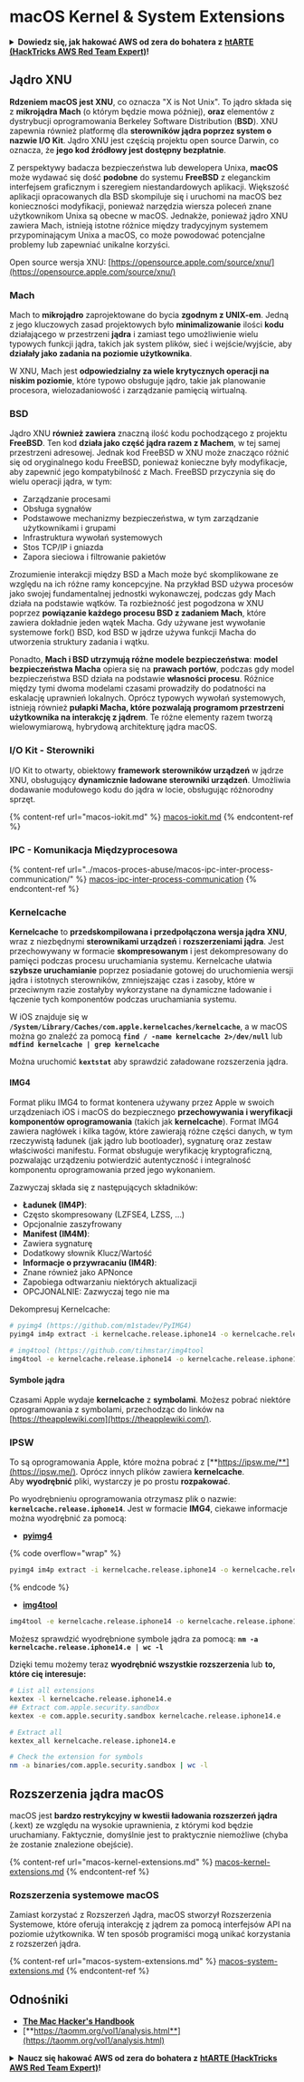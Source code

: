 # macOS Kernel & System Extensions

<details>

<summary><strong>Dowiedz się, jak hakować AWS od zera do bohatera z</strong> <a href="https://training.hacktricks.xyz/courses/arte"><strong>htARTE (HackTricks AWS Red Team Expert)</strong></a><strong>!</strong></summary>

Inne sposoby wsparcia HackTricks:

* Jeśli chcesz zobaczyć swoją **firmę reklamowaną w HackTricks** lub **pobrać HackTricks w formacie PDF**, sprawdź [**PLANY SUBSKRYPCYJNE**](https://github.com/sponsors/carlospolop)!
* Zdobądź [**oficjalne gadżety PEASS & HackTricks**](https://peass.creator-spring.com)
* Odkryj [**Rodzinę PEASS**](https://opensea.io/collection/the-peass-family), naszą kolekcję ekskluzywnych [**NFT**](https://opensea.io/collection/the-peass-family)
* **Dołącz do** 💬 [**grupy Discord**](https://discord.gg/hRep4RUj7f) lub [**grupy telegramowej**](https://t.me/peass) albo **śledź** nas na **Twitterze** 🐦 [**@carlospolopm**](https://twitter.com/hacktricks\_live)**.**
* **Podziel się swoimi sztuczkami hakerskimi, przesyłając PR-y do** [**HackTricks**](https://github.com/carlospolop/hacktricks) i [**HackTricks Cloud**](https://github.com/carlospolop/hacktricks-cloud) na GitHubie.

</details>

## Jądro XNU

**Rdzeniem macOS jest XNU**, co oznacza "X is Not Unix". To jądro składa się z **mikrojądra Mach** (o którym będzie mowa później), **oraz** elementów z dystrybucji oprogramowania Berkeley Software Distribution (**BSD**). XNU zapewnia również platformę dla **sterowników jądra poprzez system o nazwie I/O Kit**. Jądro XNU jest częścią projektu open source Darwin, co oznacza, że **jego kod źródłowy jest dostępny bezpłatnie**.

Z perspektywy badacza bezpieczeństwa lub dewelopera Unixa, **macOS** może wydawać się dość **podobne** do systemu **FreeBSD** z eleganckim interfejsem graficznym i szeregiem niestandardowych aplikacji. Większość aplikacji opracowanych dla BSD skompiluje się i uruchomi na macOS bez konieczności modyfikacji, ponieważ narzędzia wiersza poleceń znane użytkownikom Unixa są obecne w macOS. Jednakże, ponieważ jądro XNU zawiera Mach, istnieją istotne różnice między tradycyjnym systemem przypominającym Unixa a macOS, co może powodować potencjalne problemy lub zapewniać unikalne korzyści.

Open source wersja XNU: [https://opensource.apple.com/source/xnu/](https://opensource.apple.com/source/xnu/)

### Mach

Mach to **mikrojądro** zaprojektowane do bycia **zgodnym z UNIX-em**. Jedną z jego kluczowych zasad projektowych było **minimalizowanie** ilości **kodu** działającego w przestrzeni **jądra** i zamiast tego umożliwienie wielu typowych funkcji jądra, takich jak system plików, sieć i wejście/wyjście, aby **działały jako zadania na poziomie użytkownika**.

W XNU, Mach jest **odpowiedzialny za wiele krytycznych operacji na niskim poziomie**, które typowo obsługuje jądro, takie jak planowanie procesora, wielozadaniowość i zarządzanie pamięcią wirtualną.

### BSD

Jądro XNU **również zawiera** znaczną ilość kodu pochodzącego z projektu **FreeBSD**. Ten kod **działa jako część jądra razem z Machem**, w tej samej przestrzeni adresowej. Jednak kod FreeBSD w XNU może znacząco różnić się od oryginalnego kodu FreeBSD, ponieważ konieczne były modyfikacje, aby zapewnić jego kompatybilność z Mach. FreeBSD przyczynia się do wielu operacji jądra, w tym:

* Zarządzanie procesami
* Obsługa sygnałów
* Podstawowe mechanizmy bezpieczeństwa, w tym zarządzanie użytkownikami i grupami
* Infrastruktura wywołań systemowych
* Stos TCP/IP i gniazda
* Zapora sieciowa i filtrowanie pakietów

Zrozumienie interakcji między BSD a Mach może być skomplikowane ze względu na ich różne ramy koncepcyjne. Na przykład BSD używa procesów jako swojej fundamentalnej jednostki wykonawczej, podczas gdy Mach działa na podstawie wątków. Ta rozbieżność jest pogodzona w XNU poprzez **powiązanie każdego procesu BSD z zadaniem Mach**, które zawiera dokładnie jeden wątek Macha. Gdy używane jest wywołanie systemowe fork() BSD, kod BSD w jądrze używa funkcji Macha do utworzenia struktury zadania i wątku.

Ponadto, **Mach i BSD utrzymują różne modele bezpieczeństwa**: **model bezpieczeństwa Macha** opiera się na **prawach portów**, podczas gdy model bezpieczeństwa BSD działa na podstawie **własności procesu**. Różnice między tymi dwoma modelami czasami prowadziły do podatności na eskalację uprawnień lokalnych. Oprócz typowych wywołań systemowych, istnieją również **pułapki Macha, które pozwalają programom przestrzeni użytkownika na interakcję z jądrem**. Te różne elementy razem tworzą wielowymiarową, hybrydową architekturę jądra macOS.

### I/O Kit - Sterowniki

I/O Kit to otwarty, obiektowy **framework sterowników urządzeń** w jądrze XNU, obsługujący **dynamicznie ładowane sterowniki urządzeń**. Umożliwia dodawanie modułowego kodu do jądra w locie, obsługując różnorodny sprzęt.

{% content-ref url="macos-iokit.md" %}
[macos-iokit.md](macos-iokit.md)
{% endcontent-ref %}

### IPC - Komunikacja Międzyprocesowa

{% content-ref url="../macos-proces-abuse/macos-ipc-inter-process-communication/" %}
[macos-ipc-inter-process-communication](../macos-proces-abuse/macos-ipc-inter-process-communication/)
{% endcontent-ref %}

### Kernelcache

**Kernelcache** to **przedskompilowana i przedpołączona wersja jądra XNU**, wraz z niezbędnymi **sterownikami urządzeń** i **rozszerzeniami jądra**. Jest przechowywany w formacie **skompresowanym** i jest dekompresowany do pamięci podczas procesu uruchamiania systemu. Kernelcache ułatwia **szybsze uruchamianie** poprzez posiadanie gotowej do uruchomienia wersji jądra i istotnych sterowników, zmniejszając czas i zasoby, które w przeciwnym razie zostałyby wykorzystane na dynamiczne ładowanie i łączenie tych komponentów podczas uruchamiania systemu.

W iOS znajduje się w **`/System/Library/Caches/com.apple.kernelcaches/kernelcache`**, a w macOS można go znaleźć za pomocą **`find / -name kernelcache 2>/dev/null`** lub **`mdfind kernelcache | grep kernelcache`**

Można uruchomić **`kextstat`** aby sprawdzić załadowane rozszerzenia jądra.

#### IMG4

Format pliku IMG4 to format kontenera używany przez Apple w swoich urządzeniach iOS i macOS do bezpiecznego **przechowywania i weryfikacji komponentów oprogramowania** (takich jak **kernelcache**). Format IMG4 zawiera nagłówek i kilka tagów, które zawierają różne części danych, w tym rzeczywistą ładunek (jak jądro lub bootloader), sygnaturę oraz zestaw właściwości manifestu. Format obsługuje weryfikację kryptograficzną, pozwalając urządzeniu potwierdzić autentyczność i integralność komponentu oprogramowania przed jego wykonaniem.

Zazwyczaj składa się z następujących składników:

* **Ładunek (IM4P)**:
* Często skompresowany (LZFSE4, LZSS, …)
* Opcjonalnie zaszyfrowany
* **Manifest (IM4M)**:
* Zawiera sygnaturę
* Dodatkowy słownik Klucz/Wartość
* **Informacje o przywracaniu (IM4R)**:
* Znane również jako APNonce
* Zapobiega odtwarzaniu niektórych aktualizacji
* OPCJONALNIE: Zazwyczaj tego nie ma

Dekompresuj Kernelcache:

```bash
# pyimg4 (https://github.com/m1stadev/PyIMG4)
pyimg4 im4p extract -i kernelcache.release.iphone14 -o kernelcache.release.iphone14.e

# img4tool (https://github.com/tihmstar/img4tool
img4tool -e kernelcache.release.iphone14 -o kernelcache.release.iphone14.e
```

#### Symbole jądra

Czasami Apple wydaje **kernelcache** z **symbolami**. Możesz pobrać niektóre oprogramowania z symbolami, przechodząc do linków na [https://theapplewiki.com](https://theapplewiki.com/).

### IPSW

To są oprogramowania Apple, które można pobrać z [**https://ipsw.me/**](https://ipsw.me/). Oprócz innych plików zawiera **kernelcache**.\
Aby **wyodrębnić** pliki, wystarczy je po prostu **rozpakować**.

Po wyodrębnieniu oprogramowania otrzymasz plik o nazwie: **`kernelcache.release.iphone14`**. Jest w formacie **IMG4**, ciekawe informacje można wyodrębnić za pomocą:

* [**pyimg4**](https://github.com/m1stadev/PyIMG4)

{% code overflow="wrap" %}
```bash
pyimg4 im4p extract -i kernelcache.release.iphone14 -o kernelcache.release.iphone14.e
```
{% endcode %}

* [**img4tool**](https://github.com/tihmstar/img4tool)

```bash
img4tool -e kernelcache.release.iphone14 -o kernelcache.release.iphone14.e
```

Możesz sprawdzić wyodrębnione symbole jądra za pomocą: **`nm -a kernelcache.release.iphone14.e | wc -l`**

Dzięki temu możemy teraz **wyodrębnić wszystkie rozszerzenia** lub **to, które cię interesuje:**

```bash
# List all extensions
kextex -l kernelcache.release.iphone14.e
## Extract com.apple.security.sandbox
kextex -e com.apple.security.sandbox kernelcache.release.iphone14.e

# Extract all
kextex_all kernelcache.release.iphone14.e

# Check the extension for symbols
nm -a binaries/com.apple.security.sandbox | wc -l
```

## Rozszerzenia jądra macOS

macOS jest **bardzo restrykcyjny w kwestii ładowania rozszerzeń jądra** (.kext) ze względu na wysokie uprawnienia, z którymi kod będzie uruchamiany. Faktycznie, domyślnie jest to praktycznie niemożliwe (chyba że zostanie znalezione obejście).

{% content-ref url="macos-kernel-extensions.md" %}
[macos-kernel-extensions.md](macos-kernel-extensions.md)
{% endcontent-ref %}

### Rozszerzenia systemowe macOS

Zamiast korzystać z Rozszerzeń Jądra, macOS stworzył Rozszerzenia Systemowe, które oferują interakcję z jądrem za pomocą interfejsów API na poziomie użytkownika. W ten sposób programiści mogą unikać korzystania z rozszerzeń jądra.

{% content-ref url="macos-system-extensions.md" %}
[macos-system-extensions.md](macos-system-extensions.md)
{% endcontent-ref %}

## Odnośniki

* [**The Mac Hacker's Handbook**](https://www.amazon.com/-/es/Charlie-Miller-ebook-dp-B004U7MUMU/dp/B004U7MUMU/ref=mt\_other?\_encoding=UTF8\&me=\&qid=)
* [**https://taomm.org/vol1/analysis.html**](https://taomm.org/vol1/analysis.html)

<details>

<summary><strong>Naucz się hakować AWS od zera do bohatera z</strong> <a href="https://training.hacktricks.xyz/courses/arte"><strong>htARTE (HackTricks AWS Red Team Expert)</strong></a><strong>!</strong></summary>

Inne sposoby wsparcia HackTricks:

* Jeśli chcesz zobaczyć swoją **firmę reklamowaną w HackTricks** lub **pobrać HackTricks w formacie PDF**, sprawdź [**PLANY SUBSKRYPCYJNE**](https://github.com/sponsors/carlospolop)!
* Zdobądź [**oficjalne gadżety PEASS & HackTricks**](https://peass.creator-spring.com)
* Odkryj [**Rodzinę PEASS**](https://opensea.io/collection/the-peass-family), naszą kolekcję ekskluzywnych [**NFT**](https://opensea.io/collection/the-peass-family)
* **Dołącz do** 💬 [**grupy Discord**](https://discord.gg/hRep4RUj7f) lub [**grupy telegramowej**](https://t.me/peass) lub **śledź** nas na **Twitterze** 🐦 [**@carlospolopm**](https://twitter.com/hacktricks\_live)**.**
* **Podziel się swoimi sztuczkami hakerskimi, przesyłając PR-y do** [**HackTricks**](https://github.com/carlospolop/hacktricks) i [**HackTricks Cloud**](https://github.com/carlospolop/hacktricks-cloud) github repos.

</details>
